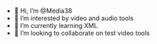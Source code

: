 - 👋 Hi, I’m @Media38
- 👀 I’m interested by video and audio tools
- 🌱 I’m currently learning XML
- 💞️ I’m looking to collaborate on test video tools


<!---
Media38/Media38 is a ✨ special ✨ repository because its `README.md` (this file) appears on your GitHub profile.
You can click the Preview link to take a look at your changes.
--->
